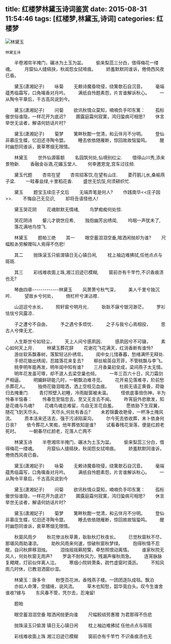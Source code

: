 title: 红楼梦林黛玉诗词鉴赏
date: 2015-08-31 11:54:46
tags: [红楼梦,林黛玉,诗词]
categories: 红楼梦
---
	
![林黛玉](../../../../images/W020070802555044377391.jpg)


	林黛玉诗
　　半卷湘帘半掩门，碾冰为土玉为盆。
　　偷来梨蕊三分白，借得梅花一缕魂。
　　月窟仙人缝缟抉，秋闺怨女拭啼痕。
　　娇羞默默同谁诉，倦倚西风夜已昏。

　　黛玉(潇湘妃子)
　　咏菊
　　无赖诗魔昏晓侵，绕篱欹石自沉音。
　　毫端蕴秀临霜写，口角噙香对月吟。
　　满纸自怜题素怨，片言谁解诉秋心。
　　一从陶令平章后，千古高风说到今。

　　黛玉(潇湘妃子)
　　问菊
　　欲讯秋情众莫知，喃喃负手叩东篱：
　　孤标傲世俗谁隐，一样花开为底迟?
　　圃露庭霜何寂寞，鸿归蛩病可相思?
　　休言举世无谈者，解语何妨话片时?

　　黛玉(潇湘妃子)
　　菊梦
　　篱畔秋酣一觉清，和云伴月不分明。
　　登仙非慕庄生蝶，忆旧还寻陶令盟。
　　睡去依依随雁断，惊回故故恼蛩鸣。
　　醒时幽怨同谁诉，衰草寒烟无限情。

　　林黛玉
　　世外仙源匾额
　　名园筑何处,仙境别红尘.
　　借得山川秀,添来景物新.
　　香融金谷酒,花媚玉堂人.
　　何幸邀恩宠,宫车过往频.

　　黛玉代题
　　杏帘在望
　　杏帘招客饮,在望有山庄.
　　菱荇鹅儿水,桑榆燕子梁.
　　一畦春韭绿,十里稻花香.
　　盛世无饥馁,何须耕织忙.

　　黛玉
　　题宝玉续庄子文后
　　无端弄笔是何人?
　　作践南华<<庄子因>>.
　　不悔自己无见识,
　　却将丑语怪他人!

　　黛玉哭花阴
　　花魂默默无情绪,
　　鸟梦痴痴何处惊.

　　哭花阴诗
　　颦儿才貌世应希,
　　独抱幽芳出绣闺,
　　呜咽一声犹未了,
　　落花满地鸟惊飞.

　　林黛玉
　　题帕三绝
　　其一
　　眼空蓄泪泪空垂,暗洒闲抛却为谁?
　　尺幅鲛あ劳解赠叫人焉得不伤悲!

　　其二
　　抛珠滚玉只偷潸镇日无心镇日闲,
　　枕上袖边难拂拭,任他点点与斑斑.

　　其三
　　彩线难收面上珠,湘江旧迹已模糊,
　　窗前亦有千竿竹,不识香痕渍也无?

　　琴曲四章-------------林黛玉
　　风萧萧兮秋气深，
　　美人千里兮独沉吟．
　　望故乡兮何处，
　　倚栏杆兮涕沾襟．

　　山迢迢兮水长，
　　照轩窗兮明月光．
　　耿耿不寐兮银河渺茫，
　　罗衫怯怯兮风露凉．

　　子之遭兮不自由，
　　予之遇兮多烦忧．
　　之子与我兮心焉相投，
　　思古人兮俾无尤．

　　人生斯世兮如轻尘，
　　天上人间兮感夙因．
　　感夙因兮不可辍，
　　素心如何天上月．
　　林黛玉葬花辞
　　花谢花飞花满天，红消香断有谁怜?
　　游丝软系飘春树，落絮轻沾扑绣帘。
　　闺中女儿惜春暮，愁绪满怀无释处.
　　手把花锄出绣闺，忍踏落花来复去?
　　柳丝榆英自芳菲，不管桃飘与李飞。
　　桃李明年能再发，明年闺中知有谁?
　　三月香巢初垒成，梁间燕子太无情。
　　明年花发虽可啄，却不道人去梁空巢也倾。
　　一年三百六十日，风刀霜剑严相逼。
　　明媚鲜研能几时，一朝飘泊难寻觅。
　　花开易见落难寻，阶前愁杀葬花人。
　　独倚花锄泪暗洒，洒上空枝见血痕。
　　杜鹃无语正黄昏，荷锄归去掩重门.
　　青灯照壁入初睡，冷雨敲窗被未温。
　　怪依底事倍伤神，半为怜春半恼春：
　　怜春忽至恼忽去，至又无言去不闻。
　　昨宵庭外悲歌发，知是花魂与鸟魂?
　　花魂鸟魂总难留，鸟自无言花自羞。
　　愿依胁下生双翼，随花飞到天尽头。
　　天尽头,何处有香丘?
　　未若锦囊收艳骨，一杯净土掩风流。
　　质本洁来还洁去，强于污淖陷渠沟。
　　尔今死去依收葬，未卜依身何日丧?
　　依今葬花人笑痴，他年葬依知是谁?
　　试看春残花渐落，便是红颜老死时。
　　一朝春尽红颜老，花落人亡两不

　　林黛玉诗
　　半卷湘帘半掩门，碾冰为土玉为盆。
　　偷来梨蕊三分白，借得梅花一缕魂。
　　月窟仙人缝缟抉，秋闺怨女拭啼痕。
　　娇羞默默同谁诉，倦倚西风夜已昏。

　　黛玉(潇湘妃子)
　　咏菊
　　无赖诗魔昏晓侵，绕篱欹石自沉音。
　　毫端蕴秀临霜写，口角噙香对月吟。
　　满纸自怜题素怨，片言谁解诉秋心。
　　一从陶令平章后，千古高风说到今

　　黛玉(潇湘妃子)
　　问菊
　　欲讯秋情众莫知，喃喃负手叩东篱：
　　孤标傲世俗谁隐，一样花开为底迟?
　　圃露庭霜何寂寞，鸿归蛩病可相思?
　　休言举世无谈者，解语何妨话片时?

　　黛玉(潇湘妃子)
　　菊梦
　　篱畔秋酣一觉清，和云伴月不分明。
　　登仙非慕庄生蝶，忆旧还寻陶令盟。
　　睡去依依随雁断，惊回故故恼蛩鸣。
　　醒时幽怨同谁诉，衰草寒烟无限情。

　　秋窗风雨夕
　　秋花惨淡秋草黄，耿耿秋灯秋夜长。
　　已觉秋窗秋不尽，那堪风雨助凄凉。
　　助秋风雨来何速，惊破秋窗秋梦绿。
　　抱得秋情不忍眠，自问秋屏移泪烛。
　　泪烛摇摇爇短檠，牵愁照恨动离情。
　　谁家秋院无风人，何处秋窗无雨声?
　　罗衾不耐秋风力，残漏声催秋雨急。
　　连宵脉脉复飕飕，灯前似伴离人泣。
　　寒烟小院转萧条，疏竹虚窗时滴沥。
　　不知风雨几时休，已教泪洒窗纱湿。

　　林黛玉：唐多令
　　粉堕百花洲，香残燕子楼。一团团逐队成毯。飘泊
　　亦如人命薄，空缱绻，说风流。
　　草木也知愁，韶华竟白头。叹今生谁舍谁收?嫁与
　　东风春不管，凭尔去，忍淹留!

　　题帕

　　眼空蓄泪泪空垂    暗洒闲抛更向谁
　　尺幅鲛绡劳惠赠    为君那得不伤悲

　　抛珠滚玉只偷潸    镇日无心镇日闲
　　枕上袖边难拂拭    任他点点与斑斑

　　彩线难收面上珠    湘江旧迹已模糊
　　窗前亦有千竿竹    不识香痕渍也无
